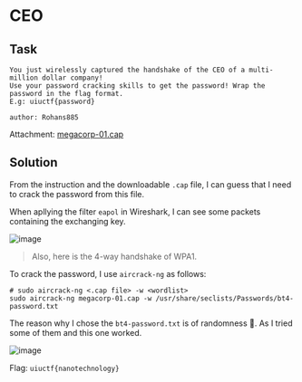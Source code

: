 # CEO
## Task
```
You just wirelessly captured the handshake of the CEO of a multi-million dollar company!
Use your password cracking skills to get the password! Wrap the password in the flag format.
E.g: uiuctf{password}

author: Rohans885
```
Attachment: [megacorp-01.cap](https://github.com/datthinh1801/CTF-Writeups/blob/main/UIUCTF%202021/Misc/CEO/megacorp-01.cap)

## Solution
From the instruction and the downloadable `.cap` file, I can guess that I need to crack the password from this file.  

When apllying the filter `eapol` in Wireshark, I can see some packets containing the exchanging key.  

![image](https://user-images.githubusercontent.com/44528004/127735351-d7e58d99-7233-4a1d-8b7f-b1bd968b9a20.png)  

> Also, here is the 4-way handshake of WPA1.  

To crack the password, I use `aircrack-ng` as follows:
```
# sudo aircrack-ng <.cap file> -w <wordlist>
sudo aircrack-ng megacorp-01.cap -w /usr/share/seclists/Passwords/bt4-password.txt
```  

The reason why I chose the `bt4-password.txt` is of randomness 🤣. As I tried some of them and this one worked.  

![image](https://user-images.githubusercontent.com/44528004/127735466-11448f92-30c2-46b5-887c-af4c3c47e4f6.png)  

Flag: `uiuctf{nanotechnology}`
